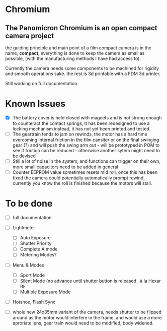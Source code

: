 # Chromium
## The Panomicron Chromium is an open compact camera project
the guiding principle and main point of a film compact camera is in the name, **compact**, everything is done to keep the camera as small as possible, (with the manufacturing methods I have had access to). 

Currently the camera needs some components to be machined for rigidity and smooth operations sake. the rest is 3d printable with a FDM 3d printer.

Still working on full documentation.



# Known Issues
- [x] The battery cover is held closed with magnets and is not strong enough to counteract the contact springs, It has been redesigned to use a locking mechanism instead, it has not yet been printed and tested.
- [ ] The geartrain tends to jam on rewinds, the motor has a hard time overcoming internal friction in the film cansiter or on the final swinging gear (?) and will push the swing arm out - will be prototyped in POM to see if friction can be reduced - otherwise another sytem might need to be devised
- [ ] Still a lot of noise in the system, and functions can trigger on their own, more small capacitors need to be added in general 
- [ ] Counter EEPROM value sometimes resets mid roll, once this has been fixed the camera could potentially automatically prompt rewind, currently you know the roll is finished because the motors will stall.

# To be done

- [ ] full documentation

- [ ] Lightmeter
  - [ ] Auto Exposure
  - [ ] Shutter Priority
  - [ ] Complete A mode
  - [ ] Metering Modes?
 
- [ ] Menu & Modes
  - [ ] Sport Mode
  - [ ] Silent Mode (no advance until shutter button is released , à la Hexar RF
  - [ ] Multiple Exposure Mode

- [ ] Hotshoe, Flash Sync
  
- [ ] whole new 24x35mm variant of the camera, needs shutter to be flipped around as the motor would interfere in the frame, and would use a more aproriate lens, gear train would need to be modified, body widened. 
 
